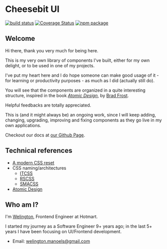 # Cheesebit UI

[![build status](https://img.shields.io/travis/cheesebit/ui?style=flat-square)](https://gitlab.com/cheesebit/cheesebit-ui)
[![Coverage Status](https://img.shields.io/coveralls/github/cheesebit/ui?style=flat-square)](https://coveralls.io/github/cheesebit/ui)
[![npm package](https://img.shields.io/npm/v/@cheesebit/ui?style=flat-square)](https://coveralls.io/github/cheesebit/ui)

## Welcome

Hi there, thank you very much for being here.

This is my very own library of components I've built, either for my own
delight, or to be used in one of my projects.

I've put my heart here and I do hope someone can make good usage of it - for
learning or productivity purposes - as much as I did (actually still do).

You will see that the components are organized in a quite interesting structure,
inspired in the book [_Atomic Design_](https://atomicdesign.bradfrost.com/), by
[Brad Frost](https://twitter.com/brad_frost).

Helpful feedbacks are totally appreciated.

This is (and it might always be) an ongoing work, since I will keep adding,
changing, upgrading, improving and fixing components as they go live in my own
applications.

Checkout our docs at [our Github Page](https://cheesebit.github.io/ui).

## Technical references

- [A modern CSS reset](https://dev.to/hankchizljaw/a-modern-css-reset-6p3)
- CSS naming/architectures
  - [ITCSS](https://www.xfive.co/blog/itcss-scalable-maintainable-css-architecture/)
  - [RSCSS](https://rscss.io/)
  - [SMACSS](http://smacss.com/)
- [Atomic Design](https://atomicdesign.bradfrost.com/)

## Who am I?

I'm [Welington](https://www.linkedin.com/in/welingtonsilva/), Frontend Engineer
at Hotmart.

I started my journey as a Software Engineer 9+ years ago; in the last 5+ years I have been focusing on UI/Frontend development.

- Email: welington.manoels@gmail.com

